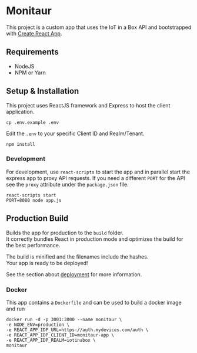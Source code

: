 # Monitaur

This project is a custom app that uses the IoT in a Box API and bootstrapped with [Create React App](https://github.com/facebook/create-react-app). 

## Requirements
- NodeJS
- NPM or Yarn

## Setup & Installation
This project uses ReactJS framework and Express to host the client application. 

```
cp .env.example .env
```

Edit the `.env` to your specific Client ID and Realm/Tenant.

```
npm install
```

### Development
For development, use `react-scripts` to start the app and in parallel start the express app to proxy API requests. If you need a different `PORT` for the API see the `proxy` attribute under the `package.json` file. 

```
react-scripts start 
PORT=8080 node app.js 
```

## Production Build

Builds the app for production to the `build` folder.<br />
It correctly bundles React in production mode and optimizes the build for the best performance.

The build is minified and the filenames include the hashes.<br />
Your app is ready to be deployed!

See the section about [deployment](https://facebook.github.io/create-react-app/docs/deployment) for more information.

### Docker
This app contains a `Dockerfile` and can be used to build a docker image and run

```
docker run -d -p 3001:3000 --name monitaur \
-e NODE_ENV=production \
-e REACT_APP_IDP_URL=https://auth.mydevices.com/auth \
-e REACT_APP_IDP_CLIENT_ID=monitaur-app \
-e REACT_APP_IDP_REALM=iotinabox \
monitaur
```